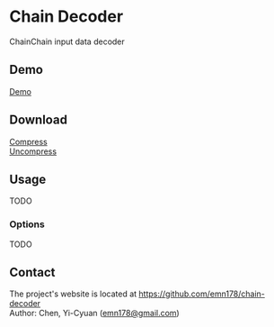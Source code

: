 # Chain Decoder
ChainChain input data decoder

## Demo
[Demo](https://emn178.github.io/chain-decoder/samples/demo/)

## Download
[Compress](https://raw.github.com/emn178/chain-decoder/master/build/chain-decoder.min.js)  
[Uncompress](https://raw.github.com/emn178/chain-decoder/master/src/chain-decoder.js)

## Usage
TODO

### Options
TODO

## Contact
The project's website is located at https://github.com/emn178/chain-decoder  
Author: Chen, Yi-Cyuan (emn178@gmail.com)
